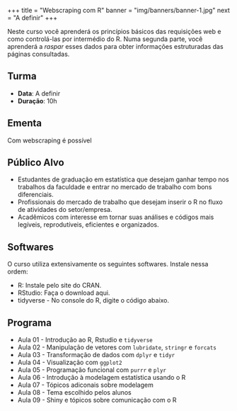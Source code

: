 +++
title = "Webscraping com R"
banner = "img/banners/banner-1.jpg"
next = "A definir"
+++

Neste curso você aprenderá os princípios básicos das requisições web e como controlá-las
por intermédio do R. Numa segunda parte, você aprenderá a *raspar* esses dados para
obter informações estruturadas das páginas consultadas.

<!--more-->

## Turma

* __Data__: A definir
* __Duração__: 10h

## Ementa

Com webscraping é possível 

## Público Alvo

* Estudantes de graduação em estatística que desejam ganhar tempo nos trabalhos da faculdade e entrar no mercado de trabalho com bons diferenciais.
* Profissionais do mercado de trabalho que desejam inserir o R no fluxo de atividades do setor/empresa.
* Acadêmicos com interesse em tornar suas análises e códigos mais legíveis, reprodutíveis, eficientes e organizados.

## Softwares

O curso utiliza extensivamente os seguintes softwares. Instale nessa ordem:

* R: Instale pelo site do CRAN.
* RStudio: Faça o download aqui.
* tidyverse - No console do R, digite o código abaixo.

## Programa

* Aula 01 - Introdução ao R, Rstudio e `tidyverse`
* Aula 02 - Manipulação de vetores com `lubridate`, `stringr` e `forcats`
* Aula 03 - Transformação de dados com `dplyr` e `tidyr`
* Aula 04 - Visualização com `ggplot2`
* Aula 05 - Programação funcional com `purrr` e `plyr`
* Aula 06 - Introdução à modelagem estatística usando o R
* Aula 07 - Tópicos adiconais sobre modelagem
* Aula 08 - Tema escolhido pelos alunos
* Aula 09 - Shiny e tópicos sobre comunicação com o R
